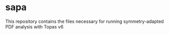 # sapa
This repository contains the files necessary for running symmetry-adapted PDF analysis with Topas v6

